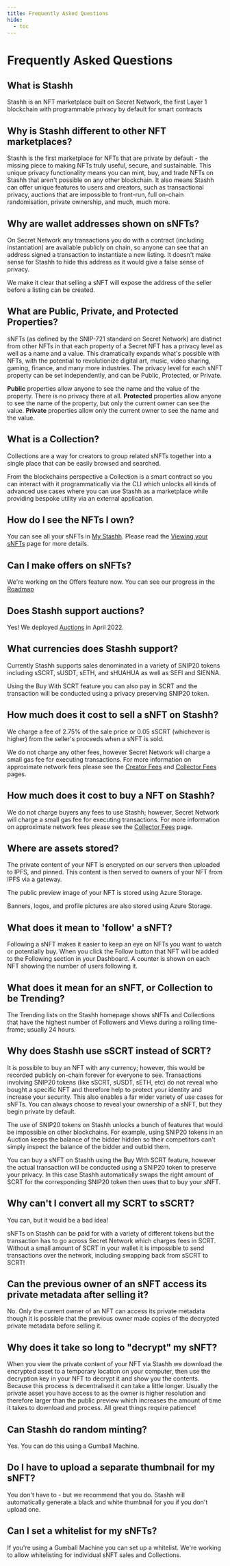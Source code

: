 ```yaml
---
title: Frequently Asked Questions
hide:
  - toc
---
```


# Frequently Asked Questions

## What is Stashh

Stashh is an NFT marketplace built on Secret Network, the first Layer 1 blockchain with programmable privacy by default for smart contracts

## Why is Stashh different to other NFT marketplaces?

Stashh is the first marketplace for NFTs that are private by default - the missing piece to making NFTs truly useful, secure, and sustainable. This unique privacy functionality means you can mint, buy, and trade NFTs on Stashh that aren't possible on any other blockchain. It also means Stashh can offer unique features to users and creators, such as transactional privacy, auctions that are impossible to front-run, full on-chain randomisation, private ownership, and much, much more.

## Why are wallet addresses shown on sNFTs?

On Secret Network any transactions you do with a contract (including instantiation) are available publicly on chain, so anyone can see that an address signed a transaction to instantiate a new listing. It doesn't make sense for Stashh to hide this address as it would give a false sense of privacy.

We make it clear that selling a sNFT will expose the address of the seller before a listing can be created.

## What are Public, Private, and Protected Properties?

sNFTs (as defined by the SNIP-721 standard on Secret Network) are distinct from other NFTs in that each property of a Secret NFT has a privacy level as well as a name and a value. This dramatically expands what's possible with NFTs, with the potential to revolutionize digital art, music, video sharing, gaming, finance, and many more industries. The privacy level for each sNFT property can be set independently, and can be Public, Protected, or Private. 

**Public** properties allow anyone to see the name and the value of the property. There is no privacy there at all. 
**Protected** properties allow anyone to see the name of the property, but only the current owner can see the value. 
**Private** properties allow only the current owner to see the name and the value.

## What is a Collection?

Collections are a way for creators to group related sNFTs together into a single place that can be easily browsed and searched. 

From the blockchains perspective a Collection is a smart contract so you can interact with it programmatically via the CLI which unlocks all kinds of advanced use cases where you can use Stashh as a marketplace while providing bespoke utility via an external application.

## How do I see the NFTs I own?

You can see all your sNFTs in  [My Stashh](https://stashh.io/dashboard/my-stashh). Please read the [Viewing your sNFTs](../collector/view-nfts.md) page for more details.

## Can I make offers on sNFTs?

We're working on the Offers feature now. You can see our progress in the [Roadmap](https://stashh.io/roadmap)

## Does Stashh support auctions?

Yes! We deployed [Auctions](../features/sale-types/auction-sales.md) in April 2022.

## What currencies does Stashh support?

Currently Stashh supports sales denominated in a variety of SNIP20 tokens including sSCRT, sUSDT, sETH, and sHUAHUA as well as SEFI and SIENNA.

Using the  Buy With SCRT feature you can also pay in SCRT and the transaction will be conducted using a privacy preserving SNIP20 token.

## How much does it cost to sell a sNFT on Stashh?

We charge a fee of 2.75% of the sale price or 0.05 sSCRT (whichever is higher) from the seller's proceeds when a sNFT is sold.

We do not charge any other fees, however Secret Network will charge a small gas fee for executing transactions. For more information on approximate network fees please see the [Creator Fees](../creator/creator-fees.md) and [Collector Fees](../collector/collector-fees.md) pages.

## How much does it cost to buy a NFT on Stashh?

We do not charge buyers any fees to use Stashh; however, Secret Network will charge a small gas fee for executing transactions. For more information on approximate network fees please see the [Collector Fees](../collector/collector-fees.md) page.

## Where are assets stored?

The private content of your NFT is encrypted on our servers then uploaded to IPFS, and pinned. This content is then served to owners of your NFT from IPFS via a gateway.

The public preview image of your NFT is stored using Azure Storage.

Banners, logos, and profile pictures are also stored using Azure Storage.

## What does it mean to 'follow' a sNFT?

Following a sNFT makes it easier to keep an eye on NFTs you want to watch or potentially buy. When you click the Follow button that NFT will be added to the Following section in your Dashboard. A counter is shown on each NFT showing the number of users following it.

## What does it mean for an sNFT, or Collection to be Trending?

The Trending lists on the Stashh homepage shows sNFTs and Collections that have the highest number of Followers and Views during a rolling time-frame; usually 24 hours.

## Why does Stashh use sSCRT instead of SCRT?

It is possible to buy an NFT with any currency; however, this would be recorded publicly on-chain forever for everyone to see. Transactions involving SNIP20 tokens (like sSCRT, sUSDT, sETH, etc) do not reveal who bought a specific NFT and therefore help to protect your identity and increase your security. This also enables a far wider variety of use cases for sNFTs. You can always choose to reveal your ownership of a sNFT, but they begin private by default. 

The use of SNIP20 tokens on Stashh unlocks a bunch of features that would be impossible on other blockchains. For example, using SNIP20 tokens in an Auction keeps the balance of the bidder hidden so their competitors can't simply inspect the balance of the bidder and outbid them.

You can buy a sNFT on Stashh using the Buy With SCRT feature, however the actual transaction will be conducted using a SNIP20 token to preserve your privacy. In this case Stashh automatically swaps the right amount of SCRT for the corresponding SNIP20 token then uses that to buy your sNFT.

## Why can't I convert all my SCRT to sSCRT?

You can, but it would be a bad idea! 

sNFTs on Stashh can be paid for with a variety of different tokens but the transaction has to go across Secret Network which charges fees in SCRT. Without a small amount of SCRT in your wallet it is impossible to send transactions over the network, including swapping back from sSCRT to SCRT!

## Can the previous owner of an sNFT access its private metadata after selling it?

No. Only the current owner of an NFT can access its private metadata though it is possible that the previous owner made copies of the decrypted private metadata before selling it.

## Why does it take so long to "decrypt" my sNFT?

When you view the private content of your NFT via Stashh we download the encrypted asset to a temporary location on your computer, then use the decryption key in your NFT to decrypt it and show you the contents. Because this process is decentralised it can take a little longer. Usually the private asset you have access to as the owner is higher resolution and therefore larger than the public preview which increases the amount of time it takes to download and process. All great things require patience!

## Can Stashh do random minting?

Yes. You can do this using a Gumball Machine.

## Do I have to upload a separate thumbnail for my sNFT?

You don't have to - but we recommend that you do. Stashh will automatically generate a black and white thumbnail for you if you don't upload one.

## Can I set a whitelist for my sNFTs?

If you're using a Gumball Machine you can set up a whitelist. We're working to allow whitelisting for individual sNFT sales and Collections.